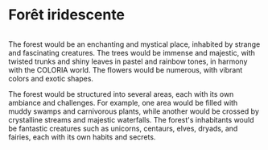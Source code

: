 # Forêt iridescente

<figure><img src="../../.gitbook/assets/Jeem_A_dazzling_forest_of_shimmering_colors_and_strange_organic_6460d781-9f3a-4e97-b91f-01c54e298d74 (1).png" alt=""><figcaption></figcaption></figure>

The forest would be an enchanting and mystical place, inhabited by strange and fascinating creatures. The trees would be immense and majestic, with twisted trunks and shiny leaves in pastel and rainbow tones, in harmony with the COLORIA world. The flowers would be numerous, with vibrant colors and exotic shapes.

The forest would be structured into several areas, each with its own ambiance and challenges. For example, one area would be filled with muddy swamps and carnivorous plants, while another would be crossed by crystalline streams and majestic waterfalls. The forest's inhabitants would be fantastic creatures such as unicorns, centaurs, elves, dryads, and fairies, each with its own habits and secrets.
